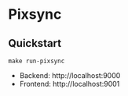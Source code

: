 # Pixsync

## Quickstart

```
make run-pixsync
```

- Backend: http://localhost:9000
- Frontend: http://localhost:9001
